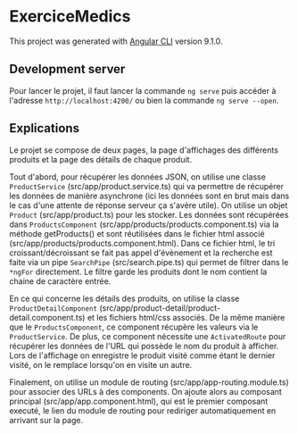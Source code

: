 # ExerciceMedics

This project was generated with [Angular CLI](https://github.com/angular/angular-cli) version 9.1.0.

## Development server

Pour lancer le projet, il faut lancer la commande `ng serve` puis accéder à l'adresse `http://localhost:4200/` ou bien la commande `ng serve --open`.

## Explications 

Le projet se compose de deux pages, la page d'affichages des différents produits et la page des détails de chaque produit. 
  
  Tout d'abord, pour récupérer les données JSON, on utilise une classe `ProductService` (src/app/product.service.ts) qui va permettre de récupérer les données de manière asynchrone (ici les données sont en brut mais dans le cas d'une attente de réponse serveur ça s'avère utile). On utilise un objet `Product` (src/app/product.ts) pour les stocker. Les données sont récupérées dans `ProductsComponent` (src/app/products/products.component.ts) via la méthode getProducts() et sont réutilisées dans le fichier html associé (src/app/products/products.component.html). Dans ce fichier html, le tri croissant/décroissant se fait pas appel d'évènement et la recherche est faite via un pipe `SearchPipe` (src/search.pipe.ts) qui permet de filtrer dans le `*ngFor` directement. Le filtre garde les produits dont le nom contient la chaine de caractère entrée. 
 
  En ce qui concerne les détails des produits, on utilise la classe `ProductDetailComponent` (src/app/product-detail/product-detail.component.ts) et les fichiers html/css associés. De la même manière que le `ProductsComponent`, ce component récupère les valeurs via le `ProductService`. De plus, ce component nécessite une `ActivatedRoute` pour récupérer les données de l'URL qui possède le nom du produit à afficher. Lors de l'affichage on enregistre le produit visité comme étant le dernier visité, on le remplace lorsqu'on en visite un autre.
  
  Finalement, on utilise un module de routing (src/app/app-routing.module.ts) pour associer des URLs à des components. On ajoute alors au composant principal (src/app/app.component.html), qui est le premier composant executé, le lien du module de routing pour rediriger automatiquement en arrivant sur la page. 
